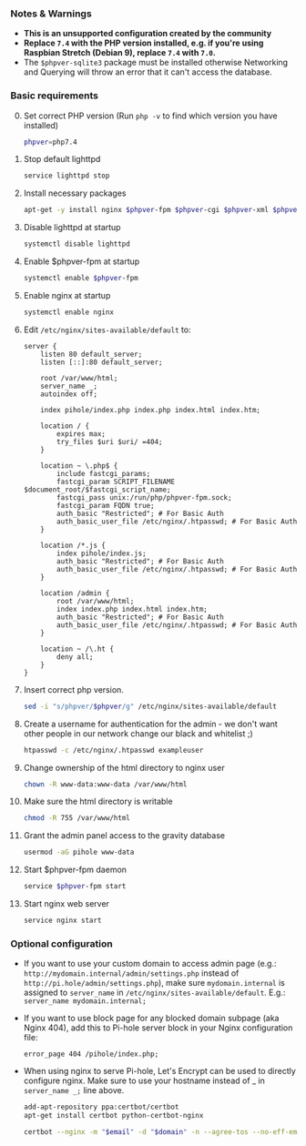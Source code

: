 ### Notes & Warnings

- **This is an unsupported configuration created by the community**
- **Replace `7.4` with the PHP version installed, e.g. if you're using Raspbian Stretch (Debian 9), replace `7.4` with `7.0`.**
- The `$phpver-sqlite3` package must be installed otherwise Networking and Querying will throw an error that it can't access the database.

### Basic requirements
0. Set correct PHP version (Run    `php -v` to find which version you have installed)

    ```bash
    phpver=php7.4
    ```

1. Stop default lighttpd

    ```bash
    service lighttpd stop
    ```

2. Install necessary packages

    ```bash
    apt-get -y install nginx $phpver-fpm $phpver-cgi $phpver-xml $phpver-sqlite3 $phpver-intl apache2-utils
    ```

3. Disable lighttpd at startup

    ```bash
    systemctl disable lighttpd
    ```

4. Enable $phpver-fpm at startup

    ```bash
    systemctl enable $phpver-fpm
    ```

5. Enable nginx at startup

    ```bash
    systemctl enable nginx
    ```

6. Edit `/etc/nginx/sites-available/default` to:

    ```nginx
    server {
        listen 80 default_server;
        listen [::]:80 default_server;

        root /var/www/html;
        server_name _;
        autoindex off;

        index pihole/index.php index.php index.html index.htm;

        location / {
            expires max;
            try_files $uri $uri/ =404;
        }

        location ~ \.php$ {
            include fastcgi_params;
            fastcgi_param SCRIPT_FILENAME $document_root/$fastcgi_script_name;
            fastcgi_pass unix:/run/php/phpver-fpm.sock;
            fastcgi_param FQDN true;
            auth_basic "Restricted"; # For Basic Auth
            auth_basic_user_file /etc/nginx/.htpasswd; # For Basic Auth
        }

        location /*.js {
            index pihole/index.js;
            auth_basic "Restricted"; # For Basic Auth
            auth_basic_user_file /etc/nginx/.htpasswd; # For Basic Auth
        }

        location /admin {
            root /var/www/html;
            index index.php index.html index.htm;
            auth_basic "Restricted"; # For Basic Auth
            auth_basic_user_file /etc/nginx/.htpasswd; # For Basic Auth
        }

        location ~ /\.ht {
            deny all;
        }
    }
    ```

7. Insert correct php version.

    ```bash
    sed -i "s/phpver/$phpver/g" /etc/nginx/sites-available/default
    ```

8. Create a username for authentication for the admin - we don't want other people in our network change our black and whitelist ;)

    ```bash
    htpasswd -c /etc/nginx/.htpasswd exampleuser
    ```

9. Change ownership of the html directory to nginx user

    ```bash
    chown -R www-data:www-data /var/www/html
    ```

10. Make sure the html directory is writable

    ```bash
    chmod -R 755 /var/www/html
    ```

11. Grant the admin panel access to the gravity database

    ```bash
    usermod -aG pihole www-data
    ```

12. Start $phpver-fpm daemon

    ```bash
    service $phpver-fpm start
    ```

13. Start nginx web server

    ```bash
    service nginx start
    ```

### Optional configuration

- If you want to use your custom domain to access admin page (e.g.: `http://mydomain.internal/admin/settings.php` instead of `http://pi.hole/admin/settings.php`), make sure `mydomain.internal` is assigned to `server_name` in `/etc/nginx/sites-available/default`. E.g.: `server_name mydomain.internal;`

- If you want to use block page for any blocked domain subpage (aka Nginx 404), add this to Pi-hole server block in your Nginx configuration file:

    ```nginx
    error_page 404 /pihole/index.php;
    ```

- When using nginx to serve Pi-hole, Let's Encrypt can be used to directly configure nginx. Make sure to use your hostname instead of _ in `server_name _;` line above.

    ```bash
    add-apt-repository ppa:certbot/certbot
    apt-get install certbot python-certbot-nginx

    certbot --nginx -m "$email" -d "$domain" -n --agree-tos --no-eff-email
    ```
